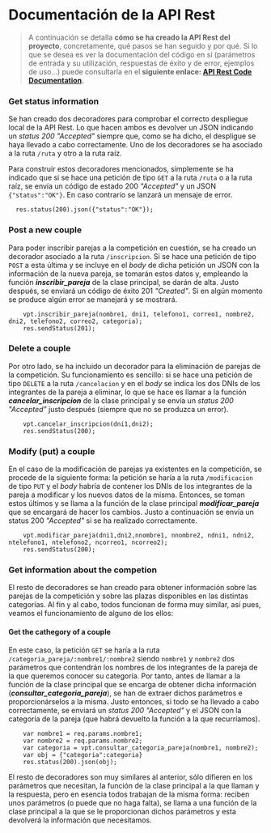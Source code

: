 # Documentación de la API Rest

>A continuación se detalla **cómo se ha creado la API Rest del proyecto**, concretamente, qué pasos se han seguido y por qué. Si lo que se desea es ver la documentación del código en sí (parámetros de entrada y su utilización, respuestas de éxito y de error, ejemplos de uso...) puede consultarla en el **siguiente enlace: 
[API Rest Code Documentation](https://pramartinez.github.io/IV_project/api-doc/index.html).**

### Get status information

Se han creado dos decoradores para comprobar el correcto despliegue local de la API Rest. Lo que hacen ambos es devolver un JSON indicando un *status 200 "Accepted"* siempre que, como se ha dicho, el despligue se haya llevado a cabo correctamente. Uno de los decoradores se ha asociado a la ruta ```/ruta``` y otro a la ruta raíz. 

Para construir estos decoradores mencionados, simplemente se ha indicado que si se hace una petición de tipo ```GET``` a la ruta ```/ruta``` o a la ruta raíz, se envía un código de estado 200 *"Accepted"* y un JSON ```{"status":"OK"}```.  En caso contrario se lanzará un mensaje de error. 

```node
  res.status(200).json({"status":"OK"});
```

### Post a new couple

Para poder inscribir parejas a la competición en cuestión, se ha creado un decorador asociado a la ruta ```/inscripcion```. Si se hace una petición de tipo ```POST``` a esta última y se incluye en el *body* de dicha petición un JSON con la información de la nueva pareja, se tomarán estos datos y, empleando la función ***inscribir_pareja*** de la clase principal, se darán de alta. Justo después, se enviará un código de éxito 201 *"Created"*. Si en algún momento se produce algún error se manejará y se mostrará.

```node
    vpt.inscribir_pareja(nombre1, dni1, telefono1, correo1, nombre2, dni2, telefono2, correo2, categoria);
    res.sendStatus(201);
```

### Delete a couple 

Por otro lado, se ha incluido un decorador para la eliminación de parejas de la competición. Su funcionamiento es sencillo: si se hace una petición de tipo ```DELETE``` a la ruta ```/cancelacion``` y en el *body* se indica los dos DNIs de los integrantes de la pareja a eliminar, lo que se hace es llamar a la función ***cancelar_inscripcion*** de la clase principal y se envía un *status 200 "Accepted"* justo después (siempre que no se produzca un error).

```node
    vpt.cancelar_inscripcion(dni1,dni2);
    res.sendStatus(200);
```

### Modify (put) a couple

En el caso de la modificación de parejas ya existentes en la competición, se procede de la siguiente forma: la petición se haría a la ruta ```/modificacion``` de tipo ```PUT``` y el *body* habría de contener los DNIs de los integrantes de la pareja a modificar y los nuevos datos de la misma. Entonces, se toman estos últimos y se llama a la función de la clase principal ***modificar_pareja*** que se encargará de hacer los cambios. Justo a continuación se envía un status 200 *"Accepted"* si se ha realizado correctamente. 

```node
    vpt.modificar_pareja(dni1,dni2,nnombre1, nnombre2, ndni1, ndni2, ntelefono1, ntelefono2, ncorreo1, ncorreo2);
    res.sendStatus(200);
```

### Get information about the competion

El resto de decoradores se han creado para obtener información sobre las parejas de la competición y sobre las plazas disponibles en las distintas categorías. Al fin y al cabo, todos funcionan de forma muy similar, así pues, veamos el funcionamiento de alguno de los ellos:

#### Get the cathegory of a couple

En este caso, la petición ```GET``` se haría a la ruta ```/categoria_pareja/:nombre1/:nombre2``` siendo ```nombre1``` y ```nombre2``` dos parámetros que contendrán los nombres de los integrantes de la pareja de la que queremos conocer su categoría. Por tanto, antes de llamar a la función de la clase principal que se encarga de obtener dicha información (***consultar_categoria_pareja***), se han de extraer dichos parámetros e proporcionárselos a la misma. Justo entonces, si todo se ha llevado a cabo correctamente, se enviará un *status 200 "Accepted"* y el JSON con la categoría de la pareja (que habrá devuelto la función a la que recurríamos).

```node
    var nombre1 = req.params.nombre1;
    var nombre2 = req.params.nombre2;
    var categoria = vpt.consultar_categoria_pareja(nombre1, nombre2);
    var obj = {"categoria":categoria}
    res.status(200).json(obj);
```

El resto de decoradores son muy similares al anterior, sólo difieren en los parámetros que necesitan, la función de la clase principal a la que llaman y la respuesta, pero en esencia todos trabajan de la misma forma: reciben unos parámetros (o puede que no haga falta), se llama a una función de la clase principal a la que se le proporcionan dichos parámetros y esta devolverá la información que necesitamos.

